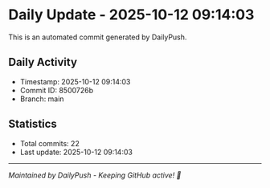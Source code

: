 # Daily Update - 2025-10-12 09:14:03

This is an automated commit generated by DailyPush.

## Daily Activity
- Timestamp: 2025-10-12 09:14:03
- Commit ID: 8500726b
- Branch: main

## Statistics
- Total commits: 22
- Last update: 2025-10-12 09:14:03

---
*Maintained by DailyPush - Keeping GitHub active! 🚀*
